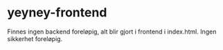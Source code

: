 # yeyney-frontend

Finnes ingen backend foreløpig, alt blir gjort i frontend i index.html. Ingen sikkerhet foreløpig.

